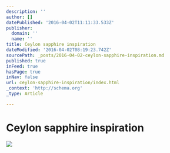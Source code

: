 ```yaml
---
description: ''
author: []
datePublished: '2016-04-02T11:11:33.533Z'
publisher:
  domain: ''
  name: ''
title: Ceylon sapphire inspiration
dateModified: '2016-04-02T08:19:23.742Z'
sourcePath: _posts/2016-04-02-ceylon-sapphire-inspiration.md
published: true
inFeed: true
hasPage: true
inNav: false
url: ceylon-sapphire-inspiration/index.html
_context: 'http://schema.org'
_type: Article

---
```

# Ceylon sapphire inspiration
![](https://the-grid-user-content.s3-us-west-2.amazonaws.com/6935f27e-8497-498b-b68b-7f99787392cc.png)